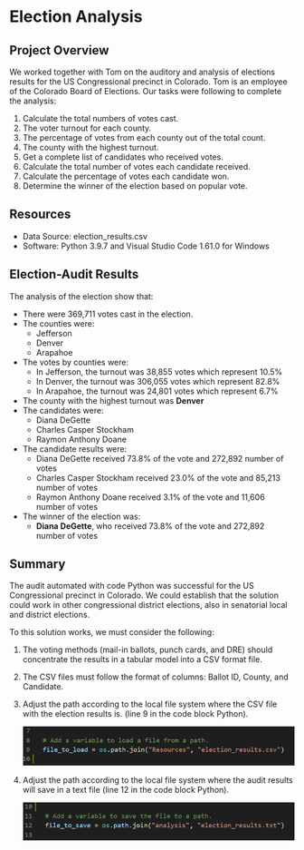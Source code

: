 # Election Analysis

## Project Overview
We worked together with Tom on the auditory and analysis of elections results for the US Congressional precinct in Colorado. Tom is an employee of the Colorado Board of Elections. Our tasks were following to complete the analysis:

1. Calculate the total numbers of votes cast.
2. The voter turnout for each county.
3. The percentage of votes from each county out of the total count.
4. The county with the highest turnout.
5. Get a complete list of candidates who received votes.
6. Calculate the total number of votes each candidate received.
7. Calculate the percentage of votes each candidate won.
8. Determine the winner of the election based on popular vote.

## Resources
- Data Source: election_results.csv
- Software: Python 3.9.7 and Visual Studio Code 1.61.0 for Windows

## Election-Audit Results
The analysis of the election show that:
- There were 369,711 votes cast in the election.
- The counties were:
    - Jefferson
    - Denver
    - Arapahoe  
- The votes by counties were:
    - In Jefferson, the turnout was 38,855 votes which represent 10.5%
    - In Denver, the turnout was 306,055 votes which represent 82.8%
    - In Arapahoe, the turnout was 24,801 votes which represent 6.7%
- The county with the highest turnout was **Denver**
 - The candidates were:
    - Diana DeGette
    - Charles Casper Stockham
    - Raymon Anthony Doane
- The candidate results were:
    - Diana DeGette received 73.8% of the vote and 272,892 number of votes
    - Charles Casper Stockham received 23.0% of the vote and 85,213 number of votes
    - Raymon Anthony Doane received 3.1% of the vote and 11,606 number of votes
- The winner of the election was:
    - **Diana DeGette**, who received 73.8% of the vote and 272,892 number of votes

## Summary
The audit automated with code Python was successful for the US Congressional precinct in Colorado. We could establish that the solution could work in other congressional district elections, also in senatorial local and district elections.

To this solution works, we must consider the following:

1.	The voting methods (mail-in ballots, punch cards, and DRE) should concentrate the results in a tabular model into a CSV format file.
2.	The CSV files must follow the format of columns: Ballot ID, County, and Candidate.
3.  Adjust the path according to the local file system where the CSV file with the election results is. (line 9 in the code block Python).

    <img src='Resources/file_load.PNG' width='500' />
    
5.	Adjust the path according to the local file system where the audit results will save in a text file (line 12 in the code block Python).

    <img src='Resources/file_save.PNG' width='500' />
